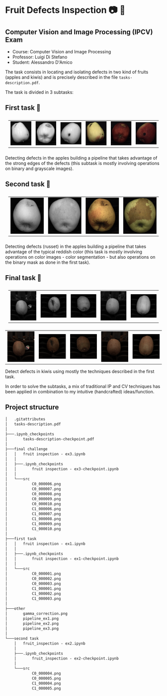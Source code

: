 # Fruit Defects Inspection :camera: :apple:
## Computer Vision and Image Processing (IPCV) Exam

- Course: Computer Vision and Image Processing
- Professor: Luigi Di Stefano
- Student: Alessandro D'Amico

The task consists in locating and isolating defects in two kind of fruits (apples and kiwis) and is precisely described in the file ```tasks-description.pdf```.

The task is divided in 3 subtasks:

##  First task :apple:
  

<table style="padding:10px">
  <tr>
    <td> 
         <img src="./first task/src/C0_000001.png"  alt="1" width = 360px >
    </td>
    <td>
        <img src="./first task/src/C0_000002.png"  alt="1" width = 360px >
    </td>
    <td>
        <img src="./first task/src/C0_000003.png"  alt="1" width = 360px >
    </td>
    <td>
        <img src="./first task/src/C1_000001.png"  alt="1" width = 360px >
    </td>
    <td>
        <img src="./first task/src/C1_000002.png"  alt="1" width = 360px >
    </td>
    <td>
        <img src="./first task/src/C1_000003.png"  alt="1" width = 360px >
    </td>
  </tr>
</table>

Detecting defects in the apples building a pipeline that takes advantage of the strong edges of the defects (this subtask is mostly involving operations on binary and grayscale images).

## Second task :apple:
  
<table style="padding:10px">
  <tr>
    <td> 
         <img src="./second task/src/C0_000004.png"  alt="1" width = 360px >
    </td>
    <td>
        <img src="./second task/src/C0_000005.png"  alt="1" width = 360px >
    </td>
    <td>
        <img src="./second task/src/C1_000004.png"  alt="1" width = 360px >
    </td>
    <td>
        <img src="./second task/src/C1_000005.png"  alt="1" width = 360px >
    </td>
  </tr>
</table>
Detecting defects (russet) in the apples building a pipeline that takes advantage of the typical reddish color (this task is mostly involving operations on color images - color segmentation - but also operations on the binary mask as done in the first task).

## Final task :apple:
  
<table style="padding:10px">
  <tr>
    <td> 
         <img src="./final challenge/src/C0_000006.png"  alt="1" width = 360px >
    </td>
    <td>
        <img src="./final challenge/src/C0_000007.png"  alt="1" width = 360px >
    </td>
    <td>
        <img src="./final challenge/src/C0_000008.png"  alt="1" width = 360px >
    </td>
    <td>
        <img src="./final challenge/src/C0_000009.png"  alt="1" width = 360px >
    </td>
    <td>
        <img src="./final challenge/src/C0_000010.png"  alt="1" width = 360px >
    </td>
  </tr>
</table>
<table>
  <tr>
    <td> 
         <img src="./final challenge/src/C1_000006.png"  alt="1" width = 360px >
    </td>
    <td>
        <img src="./final challenge/src/C1_000007.png"  alt="1" width = 360px >
    </td>
    <td>
        <img src="./final challenge/src/C1_000008.png"  alt="1" width = 360px >
    </td>
    <td>
        <img src="./final challenge/src/C1_000009.png"  alt="1" width = 360px >
    </td>
    <td>
        <img src="./final challenge/src/C1_000010.png"  alt="1" width = 360px >
    </td>
  </tr>
</table>

Detect defects in kiwis using mostly the techniques described in the first task. 
  
In order to solve the subtasks, a mix of traditional IP and CV techniques has been applied in combination to my intuitive (handcrafted) ideas/function.


## Project structure
```
│   .gitattributes
│   tasks-description.pdf
│
├───.ipynb_checkpoints
│       tasks-description-checkpoint.pdf
│
├───final challenge
│   │   fruit inspection - ex3.ipynb
│   │
│   ├───.ipynb_checkpoints
│   │       fruit inspection - ex3-checkpoint.ipynb
│   │
│   └───src
│           C0_000006.png
│           C0_000007.png
│           C0_000008.png
│           C0_000009.png
│           C0_000010.png
│           C1_000006.png
│           C1_000007.png
│           C1_000008.png
│           C1_000009.png
│           C1_000010.png
│
├───first task
│   │   fruit inspection - ex1.ipynb
│   │
│   ├───.ipynb_checkpoints
│   │       fruit inspection - ex1-checkpoint.ipynb
│   │
│   └───src
│           C0_000001.png
│           C0_000002.png
│           C0_000003.png
│           C1_000001.png
│           C1_000002.png
│           C1_000003.png
│
├───other
│       gamma_correction.png
│       pipeline_ex1.png
│       pipeline_ex2.png
│       pipeline_ex3.png
│
└───second task
    │   fruit_inspection - ex2.ipynb
    │
    ├───.ipynb_checkpoints
    │       fruit_inspection - ex2-checkpoint.ipynb
    │
    └───src
            C0_000004.png
            C0_000005.png
            C1_000004.png
            C1_000005.png
```
